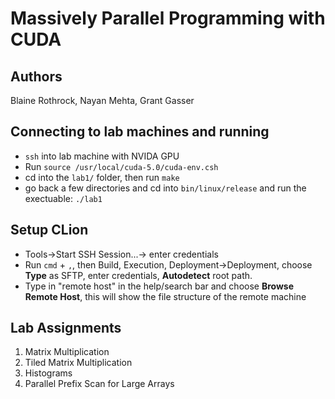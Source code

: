 # Massively Parallel Programming with CUDA 

## Authors
Blaine Rothrock, Nayan Mehta, Grant Gasser

## Connecting to lab machines and running
* `ssh` into lab machine with NVIDA GPU
* Run `source /usr/local/cuda-5.0/cuda-env.csh`
* cd into the `lab1/` folder, then run `make`
* go back a few directories and cd into `bin/linux/release` and run the exectuable: `./lab1` 

## Setup CLion
* Tools->Start SSH Session...-> enter credentials
* Run `cmd` + `,`, then Build, Execution, Deployment->Deployment, choose **Type** as SFTP, enter credentials, **Autodetect** root path. 
* Type in "remote host" in the help/search bar and choose **Browse Remote Host**, this will show the file structure of the remote machine

## Lab Assignments
1. Matrix Multiplication
2. Tiled Matrix Multiplication
3. Histograms
4. Parallel Prefix Scan for Large Arrays
